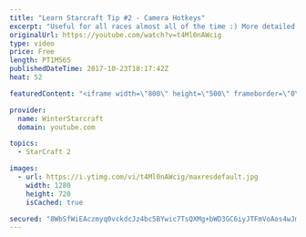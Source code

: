 ```yaml
---
title: "Learn Starcraft Tip #2 - Camera Hotkeys"
excerpt: "Useful for all races almost all of the time :) More detailed guides/tutorials under the learn to play starcraft playlist."
originalUrl: https://youtube.com/watch?v=t4Ml0nAWcig
type: video
price: Free
length: PT1M56S
publishedDateTime: 2017-10-23T18:17:42Z
heat: 52

featuredContent: "<iframe width=\"800\" height=\"500\" frameborder=\"0\" src=\"https://www.youtube.com/embed/t4Ml0nAWcig\" allow=\"accelerometer; autoplay; encrypted-media; gyroscope; picture-in-picture\" allowfullscreen></iframe>"

provider:
  name: WinterStarcraft
  domain: youtube.com

topics:
  - StarCraft 2

images:
  - url: https://i.ytimg.com/vi/t4Ml0nAWcig/maxresdefault.jpg
    width: 1280
    height: 720
    isCached: true

secured: "8WbSfWiEAczmyq0vckdcJz4bc5BYwic7TsQXMg+bWD3GC6iyJTFmVoAos4wJmXkkWMKWdYqvbX7kF6UCgO1A5tYqbb1PN+CU0c2uXajHULZ0OlHnnAPrBy4wBpu2UGmI7hFtKhtRVKiogfl9Po3NSp20Fp6lr1j6SMAUmuIQ7ZZ6/U2CK1d9uY8h51gczb4I4QohO43+jZNku+Ytrwzif1FED2cmB5QkwRqYh04fMR/hooII6lrnrP1R1afTh/sBmhY2DCtaHzeZ64m6i9QQeWjxEYsHSkfdVCd+Mx6ScCglFf5JVmbgYsFg1km3vagQuWYXXbDDx8wqIktT/yHlm8rgZlt3sVlkB1C4On5V9pZ48gi1t9KDZhWnSUQALhou9b8gb8yGVh66R3teogyKJqiGgjo7yqDZ2Gtsm33YCYo=;EfkkHGm9dkAGgUUd/+7bZQ=="
---
```


